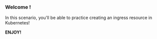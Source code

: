
<br>

### Welcome !

In this scenario, you'll be able to practice creating an ingress resource in Kubernetes!

**ENJOY!**

